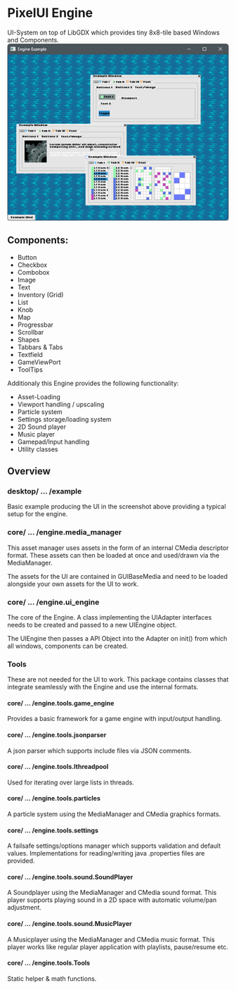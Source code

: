 # PixelUI Engine
UI-System on top of LibGDX which provides tiny 8x8-tile based Windows and Components.
![](img/screenshot.png)
## Components:
- Button
- Checkbox
- Combobox
- Image
- Text
- Inventory (Grid)
- List
- Knob
- Map
- Progressbar
- Scrollbar
- Shapes
- Tabbars & Tabs
- Textfield
- GameViewPort
- ToolTips

Additionaly this Engine provides the following functionality:
- Asset-Loading
- Viewport handling / upscaling
- Particle system
- Settings storage/loading system
- 2D Sound player
- Music player
- Gamepad/Input handling
- Utility classes

## Overview
### desktop/ ... /example

Basic example producing the UI in the screenshot above providing a typical setup for the engine.

### core/ ... /engine.media_manager

This asset manager uses assets in the form of an internal CMedia descriptor format.
These assets can then be loaded at once and used/drawn via the MediaManager.

The assets for the UI are contained in GUIBaseMedia and need to be loaded alongside your own assets for the UI to work.

### core/ ... /engine.ui_engine

The core of the Engine. A class implementing the UIAdapter interfaces needs to be created and passed to a new UIEngine object. 

The UIEngine then passes a API Object into the Adapter on init() from which all windows, components can be created.

### Tools

These are not needed for the UI to work.
This package contains classes that integrate seamlessly with the Engine and use the internal formats.

#### core/ ... /engine.tools.game_engine

Provides a basic framework for a game engine with input/output handling.

#### core/ ... /engine.tools.jsonparser

A json parser which supports include files via JSON comments.

#### core/ ... /engine.tools.lthreadpool

Used for iterating over large lists in threads.

#### core/ ... /engine.tools.particles

A particle system using the MediaManager and CMedia graphics formats.

#### core/ ... /engine.tools.settings

A failsafe settings/options manager which supports validation and default values.
Implementations for reading/writing java .properties files are provided.

#### core/ ... /engine.tools.sound.SoundPlayer

A Soundplayer using the MediaManager and CMedia sound format.
This player supports playing sound in a 2D space with automatic volume/pan adjustment.

#### core/ ... /engine.tools.sound.MusicPlayer

A Musicplayer using the MediaManager and CMedia music format.
This player works like regular player application with playlists, pause/resume etc.

#### core/ ... /engine.tools.Tools

Static helper & math functions.